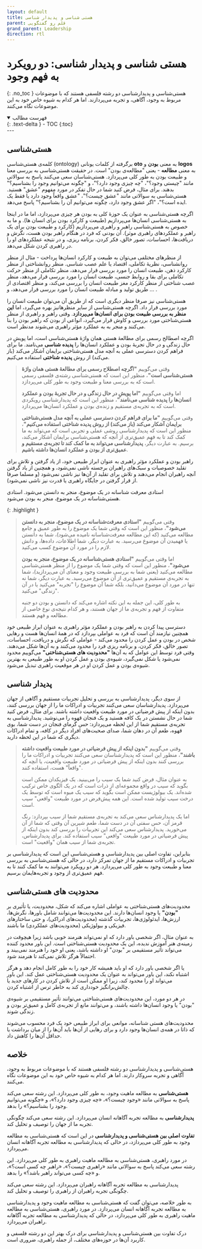 ```yaml
---
layout: default
title: هستی شناسی و پدیدار شناسی
parent: قلم رو گفتگویی
grand_parent: Leadership
direction: rtl
---
```


# هستی شناسی و پدیدار شناسی: دو رویکرد به فهم وجود
{: .no_toc }
هستی‌شناسی و پدیدارشناسی دو رشته فلسفی هستند که با موضوعات مربوط به وجود، آگاهی، و تجربه می‌پردازند. اما هر کدام به شیوه خاص خود به این موضوعات نگاه می‌کنند.

<details open markdown="block">
  <summary>فهرست مطالب</summary>
  {: .text-delta }
- TOC
{:toc}
</details>
---

## هستی‌شناسی
کلمه‌ی هستی‌شناسی (ontology) برگرفته از کلمات یونانی **oto** به معنی **بودن** و **logos** به معنی **مطالعه** - یعنی "مطالعه‌ی بودن" است. در حقیقت هستی‌شناسی به بررسی معنا و طبیعت بودن به طور کلی می‌پردازد. هستی‌شناسان سعی می‌کنند پاسخ به سوالاتی مانند "چیستی وجود؟"، "چه چیزی وجود دارد؟"، و "چگونه می‌توانیم وجود را بشناسیم؟" بدهند. برای مثال، فرض کنید شما در حال تفکر در مورد مفهوم "عشق" هستید. هستی‌شناسی به سوالاتی مانند "عشق چیست؟"، "عشق واقعاً وجود دارد یا فقط یک ایده است؟"، "اگر عشق وجود دارد، چگونه می‌توانیم آن را بشناسیم؟" پاسخ می‌دهد.

اگرچه هستی‌شناسی به عنوان یک حوزۀ کلی به بودن هر چیزی می‌پردازد، اما ما در اینجا به هستی‌شناسی انسان‌ها می‌پردازیم (طبیعت و کارکرد بودن برای انسان ها). و ما به خصوص به هستی‌شناسی راهبر و راهبری می‌پردازیم (کارکرد و طبیعت بودن برای یک راهبر و عملکردهای راهبری موثر). آن بودنی که فرد در هنگام راهبر بودن هست، نگرش و دریافت‌ها، احساسات، تصور خالق، فکر کردن، برنامه ریزی، و در نتیجه عملکردهای او را در راهبری کردن شکل می‌دهد.

از منظرهای مختلفی می‌توان به طبیعت و کارکرد انسان‌ها پرداخت - مثال از منظر روانشناسی، نظریۀ تکاملی، اقتصاد یا علم عصب شناسی. منظر روانشناختی از منظر کارکرد ذهن، طبیعت انسان را مورد بررسی قرار می‌دهد، منظر تکاملی از منظر حرکت تکاملی برای بقا و روابط جنسی، طبیعت انسان را مورد بررسی قرار می‌دهد، منظر عصب شناختی از منظر کارکرد مغز طبیعت انسان را بررسی می‌کند، و منظر اقتصادی از طریق تولید و مبادله طبیعت انسان را مورد بررسی قرار می‌دهد، و ... .

هستی‌شناسی نیز صرفا منظر دیگری است که از طریق آن می‌توان طبیعت انسان را مورد بررسی قرار داد. اگرچه هستی‌شناسی از سایر منظرهانیز بهره می‌گیرد، اما **این منظر به بررسی طبیعت بودن برای انسان‌ها می‌پردازد**. وقتی راهبر و راهبری از منظر هستی‌شناختی مورد بررسی و کاوش قرار می‌گیرد، انواعی از بودن که راهبر بودن را بنا می‌کنند و منجر به به عملکرد مؤثر راهبری می‌شوند مدنظر است.

اگرچه اصطالح رسمی برای مطالعۀ هستی همان واژۀ هستی‌شناسی است، اما پویشِ در حال زندگی و در حال تجربۀ بودن و عملکرد انسان‌ها را **پدیده شناسی** می‌نامند. ما برای فراهم کردن دسترسی عملی به آنچه مدل هستی‌شناختی برایمان آشکار می‌کند (باز می‌کند) از روش **پدیده شناختی** استفاده می‌کنیم.

> وقتی می‌گوییم **"اگرچه اصطلاح رسمی برای مطالعۀ هستی همان واژۀ هستی‌شناسی است"**، منظور این است که هستی‌شناسی رشته‌ی فلسفی رسمی است که به بررسی معنا و طبیعت وجود به طور کلی می‌پردازد.
>
> اما وقتی می‌گوییم **"اما پویشِ در حال زندگی و در حال تجربۀ بودن و عملکرد انسان‌ها را پدیده شناسی می‌نامند"**، منظور این است که پدیدارشناسی رویکردی است که به تجربه‌ی مستقیم و زنده‌ی بودن و عملکرد انسان‌ها می‌پردازد.
>
> وقتی می‌گوییم **"ما برای فراهم کردن دسترسی عملی به آنچه مدل هستی‌شناختی برایمان آشکار می‌کند (باز می‌کند) از روش پدیده شناختی استفاده می‌کنیم"**، منظور این است که پدیدارشناسی روشی عملی و تجربی است که می‌تواند به ما کمک کند تا به فهم عمیق‌تری از آنچه که هستی‌شناسی برایمان آشکار می‌کند، برسیم. به عبارت دیگر، **پدیدارشناسی می‌تواند به ما کمک کند تا تجربه‌ی مستقیم و عمیق‌تری از بودن و عملکرد انسان‌ها داشته باشیم**.
> 
راهبر بودن و عملکرد مؤثر راهبری به عنوان ابراز طبیعی خود، از یاد گرفتن و تلاش برای تقلید خصوصیات و سبک‌های راهبران برجسته ناشی نمی‌شود، و همچنین از یاد گرفتن آنچه راهبران انجام می‌دهند و تلاش برای تقلید از آن‌ها نیز ناشی نمی‌شود (و مسلما صرفا از قرار گرفتن در
جایگاه راهبری یا قدرت نیز ناشی نمی‌شود).

استادی معرفت شناسانه در یک موضوع، منجر به دانستن می‌شود. استادی هستی‌شناسانه در یک موضوع، منجر به بودن می‌شود.

{: .highlight }
> وقتی می‌گوییم **"استادی معرفت‌شناسانه در یک موضوع، منجر به دانستن می‌شود"**، منظور این است که وقتی شما یک موضوع را به طور عمیق و جامع مطالعه می‌کنید (که این مطالعه معرفت‌شناسانه نامیده می‌شود)، شما به دانستن یا فهمیدن آن موضوع می‌رسید. به عبارت دیگر، شما اطلاعات، داده‌ها، و دانش لازم را در مورد آن موضوع کسب می‌کنید.
>
> اما وقتی می‌گوییم **"استادی هستی‌شناسانه در یک موضوع، منجر به بودن می‌شود"**، منظور این است که وقتی شما یک موضوع را از منظر هستی‌شناسی مطالعه می‌کنید (یعنی شما به بررسی طبیعت وجود و معنای آن می‌پردازید)، شما به تجربه‌ی مستقیم و عمیق‌تری از آن موضوع می‌رسید. به عبارت دیگر، شما نه تنها در مورد آن موضوع می‌دانید، بلکه شما آن موضوع را "تجربه" می‌کنید یا در آن "زندگی" می‌کنید.
>
> به طور کلی، این جمله به این نکته اشاره می‌کند که دانستن و بودن دو جنبه متفاوت از فهم و تجربه‌ی ما از جهان هستند، و هر کدام نتیجه‌ی نوع خاصی از مطالعه و فهم هستند.


دسترسی پیدا کردن به راهبر بودن و عملکرد مؤثر راهبری به عنوان ابراز طبیعی خود همچنین نیازمند آن است که فرد به عواملی بپردازد که در همۀ انسان‌ها هست و رهایی شخص در بودن و عمل کردن را محدود می‌کند - عواملی که نگرش و دریافت، احساسات، تصور خالق، فکر کردن،
و برنامه ریزی فرد را محدود می‌کنند و به آن‌ها شکل می‌دهند. وقتی فرد توسط این عوامل که به آن‌ها **"محدودیت های هستی‌شناختی"** می‌گوییم محدود نمی‌شود یا شکل نمی‌گیرد، شیوه‌ی بودن و عمل کردن او به طور طبیعی به بهترین شیوه‌ی بودن و عمل کردن او در هر موقعیت راهبری تبدیل می‌شود.

## پدیدار شناسی
از سوی دیگر، پدیدارشناسی به بررسی و تحلیل تجربیات مستقیم و آگاهی از جهان می‌پردازد. پدیدارشناسان سعی می‌کنند تجربیات و ادراکات ما را از جهان بررسی کنند، بدون اینکه از پیش فرضیاتی در مورد طبیعت واقعیت داشته باشند. برای مثال، فرض کنید شما در حال نشستن در یک کافه هستید و یک فنجان قهوه را می‌نوشید. پدیدارشناسی به تجربه‌ی مستقیم شما از این لحظه می‌پردازد: حس گرمای فنجان در دست شما، بوی قهوه، طعم آن در دهان شما، صدای صحبت‌های افراد دیگر در کافه، و تمام ادراکات دیگری که شما در این لحظه دارید.

> وقتی می‌گوییم **"بدون اینکه از پیش فرضیاتی در مورد طبیعت واقعیت داشته باشند"**، منظور این است که پدیدارشناسان سعی می‌کنند تجربیات و ادراکات ما را بررسی کنند بدون اینکه از پیش فرضیاتی در مورد طبیعت واقعیت، یا آنچه که "واقعاً" هست، استفاده کنند.
>
> به عنوان مثال، فرض کنید شما یک سیب را می‌بینید. یک فیزیکدان ممکن است بگوید که سیب در واقع مجموعه‌ای از ذرات است که در یک الگوی خاص ترکیب شده‌اند. یک بیولوژیست ممکن است بگوید که سیب یک میوه است که توسط یک درخت سیب تولید شده است. این همه پیش‌فرض در مورد طبیعت "واقعی" سیب است.
>
> اما یک پدیدارشناس سعی می‌کند به تجربه‌ی مستقیم شما از سیب بپردازد: رنگ قرمز آن، حس سفتی آن در دست شما، طعم شیرین آن وقتی که شما از آن می‌خورید. پدیدارشناس سعی می‌کند این تجربیات را بررسی کند بدون اینکه از پیش فرضیاتی در مورد طبیعت "واقعی" سیب استفاده کند. برای پدیدارشناس، تجربه‌ی شما از سیب همان "واقعیت" است.

بنابراین، تفاوت اصلی بین پدیدارشناسی و هستی‌شناسی این است که پدیدارشناسی بر تجربیات و ادراکات مستقیم ما از جهان تمرکز دارد، در حالی که هستی‌شناسی به بررسی معنا و طبیعت وجود به طور کلی می‌پردازد. هر دو رویکرد می‌توانند به ما کمک کنند تا به فهم عمیق‌تری از وجود و تجربه‌هایمان برسیم.

## محدودیت های هستی‌شناسی
محدودیت‌های هستی‌شناختی به عواملی اشاره می‌کند که شکل، محدودیت، یا تأثیری بر **"بودن"** یا وجود انسان‌ها دارند. این محدودیت‌ها می‌توانند شامل باورها، نگرش‌ها، ارزش‌ها، ایدئولوژی‌ها، تجربیات گذشته (محدودیت‌های ادراکی)، و حتی ساختارهای فیزیکی و بیولوژیکی (محدودیت‌های عملکردی) ما باشند.

به عنوان مثال، اگر شخصی باور دارد که او نمی‌تواند هنرمند خوبی باشد زیرا هیچوقت در زمینه‌ی هنر آموزش ندیده، این یک محدودیت هستی‌شناختی است. این باور محدود کننده می‌تواند تأثیر مستقیمی بر "بودن" او داشته باشد، یعنی او خود را هنرمند نمی‌بیند و احتمالاً هرگز تلاش نمی‌کند تا هنرمند شود.

یا اگر شخصی باور دارد که او باید همیشه کار خود را به طور کامل انجام دهد و هرگز اشتباه نکند، این باور می‌تواند به عنوان یک محدودیت هستی‌شناختی عمل کند. این باور می‌تواند او را محدود کند، زیرا او ممکن است از تلاش کردن در کارهای جدید یا چالش‌برانگیز خودداری کند به خاطر ترس از اشتباه کردن.

در هر دو مورد، این محدودیت‌های هستی‌شناختی می‌توانند تأثیر مستقیمی بر شیوه‌ی "بودن" یا وجود انسان‌ها داشته باشند، و می‌توانند مانع از تجربه‌ی کامل و عمیق‌تر بودن و زندگی شوند.

محدودیت‌های هستی شناسانه، موانعی برای ابراز طبیعی خود یک فرد محسوب می‌شوند که ذاتا در همه‌ی انسان‌ها وجود دارد و برای رهایی از آن‌ها باید آن‌ها را از میان برداشت یا حداقل آن‌ها را کاهش داد.

## خلاصه
هستی‌شناسی و پدیدارشناسی دو رشته فلسفی هستند که با موضوعات مربوط به وجود، آگاهی و تجربه سروکار دارند. اما هر کدام به شیوه خاص خود به این موضوعات نگاه می‌کنند.

**هستی‌شناسی** به مطالعه ماهیت وجود، به طور کلی می‌پردازد. این رشته سعی می‌کند پاسخ به سوالاتی مانند «وجود چیست؟»، «چه چیزی وجود دارد؟»، و «چگونه می‌توانیم وجود را بشناسیم؟» را بدهد.

**پدیدارشناسی** به مطالعه تجربه آگاهانه انسان می‌پردازد. این رشته سعی می‌کند چگونگی تجربه ما از جهان را توصیف و تحلیل کند.

**تفاوت اصلی بین هستی‌شناسی و پدیدارشناسی** در این است که هستی‌شناسی به مطالعه وجود به طور کلی می‌پردازد، در حالی که پدیدارشناسی به مطالعه تجربه آگاهانه انسان می‌پردازد.

در مورد راهبری، هستی‌شناسی به مطالعه ماهیت راهبری به طور کلی می‌پردازد. این رشته سعی می‌کند پاسخ به سوالاتی مانند «راهبری چیست؟»، «راهبر چه کسی است؟»، و «چه کسی می‌تواند راهبر باشد؟» را بدهد.

پدیدارشناسی به مطالعه تجربه آگاهانه راهبران می‌پردازد. این رشته سعی می‌کند چگونگی تجربه راهبران از راهبری را توصیف و تحلیل کند.

به طور خلاصه، می‌توان گفت که هستی‌شناسی به مطالعه ماهیت وجود و پدیدارشناسی به مطالعه تجربه آگاهانه انسان می‌پردازد. در مورد راهبری، هستی‌شناسی به مطالعه ماهیت راهبری به طور کلی می‌پردازد، در حالی که پدیدارشناسی به مطالعه تجربه آگاهانه راهبران می‌پردازد.

درک تفاوت بین هستی‌شناسی و پدیدارشناسی برای درک بهتر این دو رشته فلسفی و کاربرد آن‌ها در حوزه‌های مختلف، از جمله راهبری، ضروری است.
